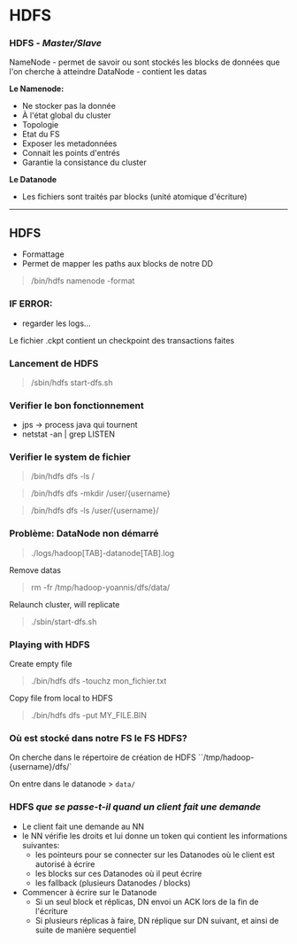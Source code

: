 # HDFS

### HDFS *- Master/Slave*

NameNode - permet de savoir ou sont stockés les blocks de données que l'on cherche à atteindre
DataNode - contient les datas 

**Le Namenode:**
- Ne stocker pas la donnée
- À l'état global du cluster
 - Topologie
 - Etat du FS
 - Exposer les metadonnées
- Connait les points d'entrés
- Garantie la consistance du cluster

**Le Datanode**
- Les fichiers sont traités par blocks (unité atomique d'écriture)


- - -

## HDFS 

- Formattage
 - Permet de mapper les paths aux blocks de notre DD
 > /bin/hdfs namenode -format

### IF ERROR:
- regarder les logs...

Le fichier .ckpt contient un checkpoint des transactions faites


### Lancement de HDFS 
> /sbin/hdfs start-dfs.sh


### Verifier le bon fonctionnement
- jps -> process java qui tournent
- netstat -an | grep LISTEN


### Verifier le system de fichier
> /bin/hdfs dfs -ls /

> /bin/hdfs dfs -mkdir /user/{username}

> /bin/hdfs dfs -ls /user/{username}/


### Problème: DataNode non démarré
> ./logs/hadoop[TAB]-datanode[TAB].log

Remove datas

> rm -fr /tmp/hadoop-yoannis/dfs/data/

Relaunch cluster, will replicate

> ./sbin/start-dfs.sh




### Playing with HDFS

Create empty file

> ./bin/hdfs dfs -touchz mon_fichier.txt

Copy file from local to HDFS

> ./bin/hdfs dfs -put MY_FILE.BIN



### Où est stocké dans notre FS le FS HDFS?

On cherche dans le répertoire de création de HDFS ``/tmp/hadoop-{username}/dfs/`

On entre dans le datanode > `data/`


### HDFS *que se passe-t-il quand un client fait une demande*
- Le client fait une demande au NN
- le NN vérifie les droits et lui donne un token qui contient les informations suivantes: 
  - les pointeurs pour se connecter sur les Datanodes où le client est autorisé à écrire
  - les blocks sur ces Datanodes où il peut écrire
  - les fallback (plusieurs Datanodes / blocks)
- Commencer à écrire sur le Datanode
  - Si un seul block et réplicas, DN envoi un ACK lors de la fin de l'écriture
  - Si plusieurs réplicas à faire, DN réplique sur DN suivant, et ainsi de suite de manière sequentiel 
 
